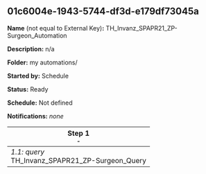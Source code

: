 ## 01c6004e-1943-5744-df3d-e179df73045a

**Name** (not equal to External Key)**:** TH_Invanz_SPAPR21_ZP-Surgeon_Automation

**Description:** n/a

**Folder:** my automations/

**Started by:** Schedule

**Status:** Ready

**Schedule:** Not defined

**Notifications:** _none_


| Step 1<br>_<small>-</small>_ |
| --- |
| _1.1: query_<br>TH_Invanz_SPAPR21_ZP-Surgeon_Query |

